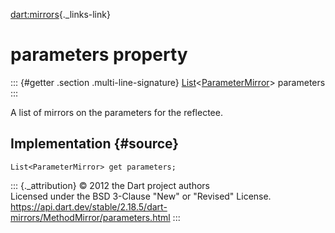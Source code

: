 [dart:mirrors](../../dart-mirrors/dart-mirrors-library){._links-link}

parameters property
===================

::: {#getter .section .multi-line-signature}
[List](../../dart-core/list-class)\<[ParameterMirror](../parametermirror-class)\>
parameters
:::

A list of mirrors on the parameters for the reflectee.

Implementation {#source}
--------------

``` {.language-dart data-language="dart"}
List<ParameterMirror> get parameters;
```

::: {._attribution}
© 2012 the Dart project authors\
Licensed under the BSD 3-Clause \"New\" or \"Revised\" License.\
<https://api.dart.dev/stable/2.18.5/dart-mirrors/MethodMirror/parameters.html>
:::

